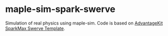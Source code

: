# maple-sim-spark-swerve
Simulation of real physics using maple-sim. Code is based on [AdvantageKit SparkMax Swerve Template](https://github.com/Shenzhen-Robotics-Alliance/maple-sim/tree/main/templates/AdvantageKit_SparkSwerveTemplate-maple-sim).
